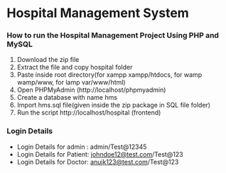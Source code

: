 # Hospital Management System

### How to run the Hospital Management Project Using PHP and MySQL

1. Download the zip file 
2. Extract the file and copy hospital folder
3. Paste inside root directory(for xampp xampp/htdocs, for wamp wamp/www, for lamp var/www/html) 
4. Open PHPMyAdmin (http://localhost/phpmyadmin) 
5. Create a database with name hms 
6. Import hms.sql file(given inside the zip package in SQL file folder)
7. Run the script http://localhost/hospital (frontend)


### Login Details
- Login Details for admin : admin/Test@12345
- Login Details for Patient: johndoe12@test.com/Test@123
- Login Details for Doctor: anujk123@test.com/Test@123
